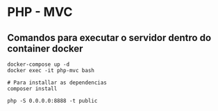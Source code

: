 # PHP - MVC

## Comandos para executar o servidor dentro do container docker
```
docker-compose up -d 
docker exec -it php-mvc bash

# Para installar as dependencias
composer install

php -S 0.0.0.0:8888 -t public

```



